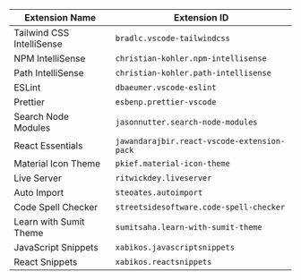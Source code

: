 | Extension Name            | Extension ID                                |
| ------------------------- | ------------------------------------------- |
| Tailwind CSS IntelliSense | `bradlc.vscode-tailwindcss`                 |
| NPM IntelliSense          | `christian-kohler.npm-intellisense`         |
| Path IntelliSense         | `christian-kohler.path-intellisense`        |
| ESLint                    | `dbaeumer.vscode-eslint`                    |
| Prettier                  | `esbenp.prettier-vscode`                    |
| Search Node Modules       | `jasonnutter.search-node-modules`           |
| React Essentials          | `jawandarajbir.react-vscode-extension-pack` |
| Material Icon Theme       | `pkief.material-icon-theme`                 |
| Live Server               | `ritwickdey.liveserver`                     |
| Auto Import               | `steoates.autoimport`                       |
| Code Spell Checker        | `streetsidesoftware.code-spell-checker`     |
| Learn with Sumit Theme    | `sumitsaha.learn-with-sumit-theme`          |
| JavaScript Snippets       | `xabikos.javascriptsnippets`                |
| React Snippets            | `xabikos.reactsnippets`                     |
